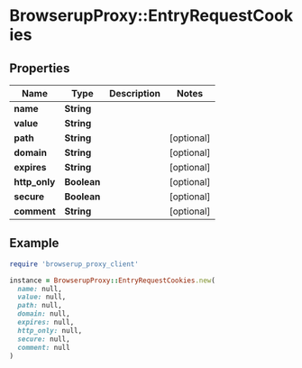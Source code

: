 # BrowserupProxy::EntryRequestCookies

## Properties

| Name | Type | Description | Notes |
| ---- | ---- | ----------- | ----- |
| **name** | **String** |  |  |
| **value** | **String** |  |  |
| **path** | **String** |  | [optional] |
| **domain** | **String** |  | [optional] |
| **expires** | **String** |  | [optional] |
| **http_only** | **Boolean** |  | [optional] |
| **secure** | **Boolean** |  | [optional] |
| **comment** | **String** |  | [optional] |

## Example

```ruby
require 'browserup_proxy_client'

instance = BrowserupProxy::EntryRequestCookies.new(
  name: null,
  value: null,
  path: null,
  domain: null,
  expires: null,
  http_only: null,
  secure: null,
  comment: null
)
```


